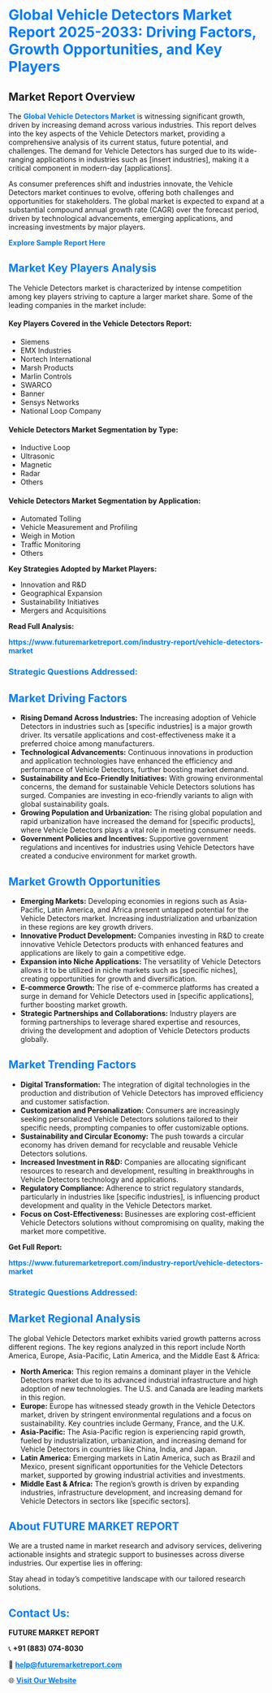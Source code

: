 <h1 style="color: #007BFF;">Global Vehicle Detectors Market Report 2025-2033: Driving Factors, Growth Opportunities, and Key Players</h1>

<section id="overview">
<h2>Market Report Overview</h2>
<p>The <a href="https://www.futuremarketreport.com/industry-report/vehicle-detectors-market" style="color: #007BFF; text-decoration: none;"><strong>Global Vehicle Detectors Market</strong></a> is witnessing significant growth, driven by increasing demand across various industries. This report delves into the key aspects of the Vehicle Detectors market, providing a comprehensive analysis of its current status, future potential, and challenges. The demand for Vehicle Detectors has surged due to its wide-ranging applications in industries such as [insert industries], making it a critical component in modern-day [applications].</p>
<p>As consumer preferences shift and industries innovate, the Vehicle Detectors market continues to evolve, offering both challenges and opportunities for stakeholders. The global market is expected to expand at a substantial compound annual growth rate (CAGR) over the forecast period, driven by technological advancements, emerging applications, and increasing investments by major players.</p>
</section>

<section id="overview">
<p><a href="https://www.futuremarketreport.com/request-sample/reportId=92470" style="color: #007BFF; text-decoration: none;"><strong>Explore Sample Report Here</strong></a></p>
</section>

<section id="key-players">
<h2 style="color: #007BFF;">Market Key Players Analysis</h2>
<p>The Vehicle Detectors market is characterized by intense competition among key players striving to capture a larger market share. Some of the leading companies in the market include:</p>
<h4>Key Players Covered in the Vehicle Detectors Report:</h4>
<ul><li>Siemens</li><li>EMX Industries</li><li>Nortech International</li><li>Marsh Products</li><li>Marlin Controls</li><li>SWARCO</li><li>Banner</li><li>Sensys Networks</li><li>National Loop Company</li></ul>
<h4>Vehicle Detectors Market Segmentation by Type:</h4>
<ul><li>Inductive Loop</li><li>Ultrasonic</li><li>Magnetic</li><li>Radar</li><li>Others</li></ul>

<h4>Vehicle Detectors Market Segmentation by Application:</h4>
<ul><li>Automated Tolling</li><li>Vehicle Measurement and Profiling</li><li>Weigh in Motion</li><li>Traffic Monitoring</li><li>Others</li></ul>
<p><strong>Key Strategies Adopted by Market Players:</strong></p>
<ul>
<li>Innovation and R&D</li>
<li>Geographical Expansion</li>
<li>Sustainability Initiatives</li>
<li>Mergers and Acquisitions</li>
</ul>
</section>

<section>
<p><strong>Read Full Analysis: </strong></p><a href="https://www.futuremarketreport.com/industry-report/vehicle-detectors-market" style="color: #007BFF; text-decoration: none;"><strong>https://www.futuremarketreport.com/industry-report/vehicle-detectors-market</strong></a>
<h3 style="color: #007BFF;">Strategic Questions Addressed:</h3>
</section>

<section id="driving-factors">
<h2 style="color: #007BFF;">Market Driving Factors</h2>
<ul>
<li><strong>Rising Demand Across Industries:</strong> The increasing adoption of Vehicle Detectors in industries such as [specific industries] is a major growth driver. Its versatile applications and cost-effectiveness make it a preferred choice among manufacturers.</li>
<li><strong>Technological Advancements:</strong> Continuous innovations in production and application technologies have enhanced the efficiency and performance of Vehicle Detectors, further boosting market demand.</li>
<li><strong>Sustainability and Eco-Friendly Initiatives:</strong> With growing environmental concerns, the demand for sustainable Vehicle Detectors solutions has surged. Companies are investing in eco-friendly variants to align with global sustainability goals.</li>
<li><strong>Growing Population and Urbanization:</strong> The rising global population and rapid urbanization have increased the demand for [specific products], where Vehicle Detectors plays a vital role in meeting consumer needs.</li>
<li><strong>Government Policies and Incentives:</strong> Supportive government regulations and incentives for industries using Vehicle Detectors have created a conducive environment for market growth.</li>
</ul>
</section>

<section id="growth-opportunities">
<h2 style="color: #007BFF;">Market Growth Opportunities</h2>
<ul>
<li><strong>Emerging Markets:</strong> Developing economies in regions such as Asia-Pacific, Latin America, and Africa present untapped potential for the Vehicle Detectors market. Increasing industrialization and urbanization in these regions are key growth drivers.</li>
<li><strong>Innovative Product Development:</strong> Companies investing in R&D to create innovative Vehicle Detectors products with enhanced features and applications are likely to gain a competitive edge.</li>
<li><strong>Expansion into Niche Applications:</strong> The versatility of Vehicle Detectors allows it to be utilized in niche markets such as [specific niches], creating opportunities for growth and diversification.</li>
<li><strong>E-commerce Growth:</strong> The rise of e-commerce platforms has created a surge in demand for Vehicle Detectors used in [specific applications], further boosting market growth.</li>
<li><strong>Strategic Partnerships and Collaborations:</strong> Industry players are forming partnerships to leverage shared expertise and resources, driving the development and adoption of Vehicle Detectors products globally.</li>
</ul>
</section>

<section id="trending-factors">
<h2 style="color: #007BFF;">Market Trending Factors</h2>
<ul>
<li><strong>Digital Transformation:</strong> The integration of digital technologies in the production and distribution of Vehicle Detectors has improved efficiency and customer satisfaction.</li>
<li><strong>Customization and Personalization:</strong> Consumers are increasingly seeking personalized Vehicle Detectors solutions tailored to their specific needs, prompting companies to offer customizable options.</li>
<li><strong>Sustainability and Circular Economy:</strong> The push towards a circular economy has driven demand for recyclable and reusable Vehicle Detectors solutions.</li>
<li><strong>Increased Investment in R&D:</strong> Companies are allocating significant resources to research and development, resulting in breakthroughs in Vehicle Detectors technology and applications.</li>
<li><strong>Regulatory Compliance:</strong> Adherence to strict regulatory standards, particularly in industries like [specific industries], is influencing product development and quality in the Vehicle Detectors market.</li>
<li><strong>Focus on Cost-Effectiveness:</strong> Businesses are exploring cost-efficient Vehicle Detectors solutions without compromising on quality, making the market more competitive.</li>
</ul>
</section>

<section>
<p><strong>Get Full Report: </strong></p><a href="https://www.futuremarketreport.com/industry-report/vehicle-detectors-market" style="color: #007BFF; text-decoration: none;"><strong>https://www.futuremarketreport.com/industry-report/vehicle-detectors-market</strong></a>
<h3 style="color: #007BFF;">Strategic Questions Addressed:</h3>
</section>


<section id="regional-analysis">
<h2 style="color: #007BFF;">Market Regional Analysis</h2>
<p>The global Vehicle Detectors market exhibits varied growth patterns across different regions. The key regions analyzed in this report include North America, Europe, Asia-Pacific, Latin America, and the Middle East & Africa:</p>
<ul>
<li><strong>North America:</strong> This region remains a dominant player in the Vehicle Detectors market due to its advanced industrial infrastructure and high adoption of new technologies. The U.S. and Canada are leading markets in this region.</li>
<li><strong>Europe:</strong> Europe has witnessed steady growth in the Vehicle Detectors market, driven by stringent environmental regulations and a focus on sustainability. Key countries include Germany, France, and the U.K.</li>
<li><strong>Asia-Pacific:</strong> The Asia-Pacific region is experiencing rapid growth, fueled by industrialization, urbanization, and increasing demand for Vehicle Detectors in countries like China, India, and Japan.</li>
<li><strong>Latin America:</strong> Emerging markets in Latin America, such as Brazil and Mexico, present significant opportunities for the Vehicle Detectors market, supported by growing industrial activities and investments.</li>
<li><strong>Middle East & Africa:</strong> The region’s growth is driven by expanding industries, infrastructure development, and increasing demand for Vehicle Detectors in sectors like [specific sectors].</li>
</ul>
</section>

<footer>
<h2 style="color: #007BFF;">About FUTURE MARKET REPORT</h2>
<p>We are a trusted name in market research and advisory services, delivering actionable insights and strategic support to businesses across diverse industries. Our expertise lies in offering:</p>

<p>Stay ahead in today’s competitive landscape with our tailored research solutions.</p>

<h2 style="color: #007BFF;">Contact Us:</h2>
<p><strong>FUTURE MARKET REPORT</strong></p>
<p>📞 <strong>+91 (883) 074-8030</strong></p>
<p>📧 <strong><a href="mailto:help@futuremarketreport.com" style="color: #007BFF;">help@futuremarketreport.com</a></strong></p>
<p>🌐 <strong><a href="https://www.futuremarketreport.com/" style="color: #007BFF;">Visit Our Website</a></strong></p>
</footer>